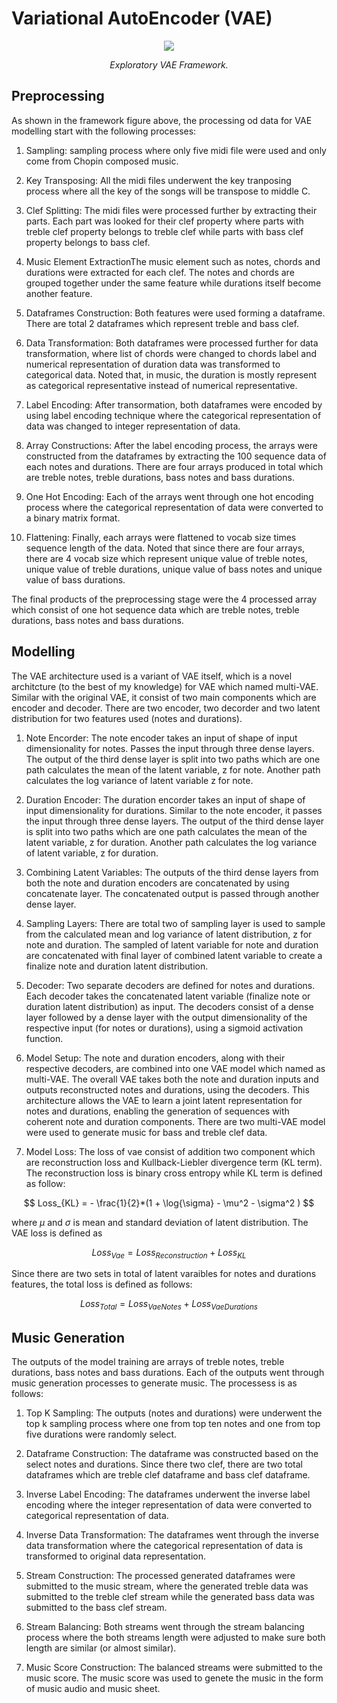# Variational AutoEncoder (VAE)

<p align="middle">
<img src=https://github.com/dimashidayat99/Recomposing_Classical_Music_With_GAI/blob/main/model/vae/framework/VAE_framework.png/>
</p>
<p align="middle">
    <em>Exploratory VAE Framework.</em>
</p>

## Preprocessing
As shown in the framework figure above, the processing od data for VAE modelling start with the following processes:

1. Sampling: sampling process where only five midi file were used and only come from Chopin composed music.

2. Key Transposing: All the midi files underwent the key tranposing process where all the key of the songs will be transpose to middle C.

3. Clef Splitting: The midi files were processed further by extracting their parts. Each part was looked for their clef property where parts with treble clef property belongs to treble clef while parts with bass clef property belongs to bass clef.

4. Music Element ExtractionThe music element such as notes, chords and durations were extracted for each clef. The notes and chords are grouped together under the same feature while durations itself become another feature.

5. Dataframes Construction: Both features were used forming a dataframe. There are total 2 dataframes which represent treble and bass clef.

6. Data Transformation: Both dataframes were processed further for data transformation, where list of chords were changed to chords label and numerical representation of duration data was transformed to categorical data. Noted that, in music, the duration is mostly represent as categorical representative instead of numerical representative.

7. Label Encoding: After transormation, both dataframes were encoded by using label encoding technique where the categorical representation of data was changed to integer representation of data.

8. Array Constructions: After the label encoding process, the arrays were constructed from the dataframes by extracting the 100 sequence data of each notes and durations. There are four arrays produced in total which are treble notes, treble durations, bass notes and bass durations.

9. One Hot Encoding: Each of the arrays went through one hot encoding process where the categorical representation of data were converted to a binary matrix format.

10. Flattening: Finally, each arrays were flattened to vocab size times sequence length of the data. Noted that since there are four arrays, there are 4 vocab size which represent unique value of treble notes, unique value of treble durations, unique value of bass notes and unique value of bass durations.

The final products of the preprocessing stage were the 4 processed array which consist of one hot sequence data which are treble notes, treble durations, bass notes and bass durations.

## Modelling
The VAE architecture used is a variant of VAE itself, which is a novel architcture (to the best of my knowledge) for VAE which named multi-VAE. Similar with the original VAE, it consist of two main components which are encoder and decoder. There are two encoder, two decorder and two latent distribution for two features used (notes and durations). 

1. Note Encorder: The note encoder takes an input of shape of input dimensionality for notes. Passes the input through three dense layers. The output of the third dense layer is split into two paths which are one path calculates the mean of the latent variable, z for note. Another path calculates the log variance of latent variable z for note.

2. Duration Encoder: The duration encorder takes an input of shape of input dimensionality for durations. Similar to the note encoder, it passes the input through three dense layers. The output of the third dense layer is split into two paths which are one path calculates the mean of the latent variable, z for duration. Another path calculates the log variance of latent variable, z for duration.

3. Combining Latent Variables: The outputs of the third dense layers from both the note and duration encoders are concatenated by using concatenate layer. The concatenated output is passed through another dense layer.

4. Sampling Layers: There are total two of sampling layer is used to sample from the calculated mean and log variance of latent distribution, z for note and duration. The sampled of latent variable for note and duration are concatenated with final layer of combined latent variable to create a finalize note and duration latent distribution.

5. Decoder: Two separate decoders are defined for notes and durations. Each decoder takes the concatenated latent variable (finalize note or duration latent distribution) as input. The decoders consist of a dense layer followed by a dense layer with the output dimensionality of the respective input (for notes or durations), using a sigmoid activation function.

6. Model Setup: The note and duration encoders, along with their respective decoders, are combined into one VAE model which named as multi-VAE. The overall VAE takes both the note and duration inputs and outputs reconstructed notes and durations, using the decoders. This architecture allows the VAE to learn a joint latent representation for notes and durations, enabling the generation of sequences with coherent note and duration components. There are two multi-VAE model were used to generate music for bass and treble clef data.

7. Model Loss: The loss of vae consist of addition two component which are reconstruction loss and Kullback-Liebler divergence term (KL term). The reconstruction loss is binary cross entropy while KL term is defined as follow:

$$ Loss_{KL} = - \frac{1}{2}*(1 + \log{\sigma} - \mu^2 - \sigma^2 ) $$

where $\mu$ and $\sigma$ is mean and standard deviation of latent distribution. The VAE loss is defined as 

$$ Loss_{Vae} = Loss_{Reconstruction} + Loss_{KL}$$

Since there are two sets in total of latent varaibles for notes and durations features, the total loss is defined as follows:

$$ Loss_{Total} =  Loss_{Vae Notes} + Loss_{Vae Durations}$$


## Music Generation

The outputs of the model training are arrays of treble notes, treble durations, bass notes and bass durations. Each of the outputs went through music generation processes to generate music. The processess is as follows:

1. Top K Sampling: The outputs (notes and durations) were underwent the top k sampling process where one from top ten notes and one from top five durations were randomly select.

2. Dataframe Construction: The dataframe was constructed based on the select notes and durations. Since there two clef, there are two total dataframes which are treble clef dataframe and bass clef dataframe.

3. Inverse Label Encoding: The dataframes underwent the inverse label encoding where the integer representation of data were converted to categorical representation of data.

4. Inverse Data Transformation: The dataframes went through the inverse data transformation where the categorical representation of data is transformed to original data representation.

5. Stream Construction: The processed generated dataframes were submitted to the music stream, where the generated treble data was submitted to the treble clef stream while the generated bass data was submitted to the bass clef stream.

6. Stream Balancing: Both streams went through the stream balancing process where the both streams length were adjusted to make sure both length are similar (or almost similar).

7. Music Score Construction: The balanced streams were submitted to the music score. The music score was used to genete the music in the form of music audio and music sheet.
